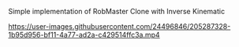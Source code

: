 Simple implementation of RobMaster Clone with Inverse Kinematic


https://user-images.githubusercontent.com/24496846/205287328-1b95d956-bf11-4a77-ad2a-c429514ffc3a.mp4

